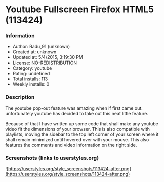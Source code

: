 # Youtube Fullscreen Firefox HTML5 (113424)

### Information
- Author: Radu_91 (unknown)
- Created at: unknown
- Updated at: 5/4/2015, 3:19:30 PM
- License: NO-REDISTRIBUTION
- Category: youtube
- Rating: undefined
- Total installs: 113
- Weekly installs: 0


### Description
The youtube pop-out feature was amazing when if first came out. unfortunately youtube has decided to take out this neat little feature.

Because of that I have written up some code that shall make any youtube video fit the dimensions of your browser. This is also compatible with playlists, moving the sidebar to the top left corner of your screen where it shall remain minimized until hovered over with your mouse. This also features the comments and video information on the right side.


### Screenshots (links to userstyles.org)
![https://userstyles.org/style_screenshots/113424-after.png](https://userstyles.org/style_screenshots/113424-after.png)


